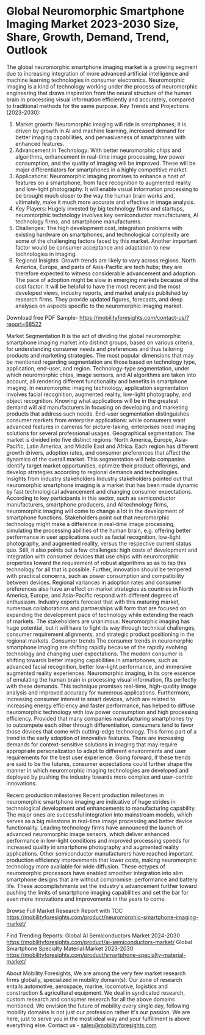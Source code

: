 # Global Neuromorphic Smartphone Imaging Market 2023-2030 Size, Share, Growth, Demand, Trend, Outlook

The global neuromorphic smartphone imaging market is a growing segment due to increasing integration of more advanced artificial intelligence and machine learning technologies in consumer electronics. Neuromorphic imaging is a kind of technology working under the process of neuromorphic engineering that draws inspiration from the neural structure of the human brain in processing visual information efficiently and accurately, compared to traditional methods for the same purpose.
Key Trends and Projections (2023-2030):
1.	Market growth: Neuromorphic imaging will ride in smartphones; it is driven by growth in AI and machine learning, increased demand for better imaging capabilities, and pervasiveness of smartphones with enhanced features.
2.	Advancement in Technology: With better neuromorphic chips and algorithms, enhancement in real-time image processing, low power consumption, and the quality of imaging will be improved. These will be major differentiators for smartphones in a highly competitive market.
3.	Applications: Neuromorphic imaging promises to enhance a host of features on a smartphone, from face recognition to augmented reality and low-light photography. It will enable visual information processing to be brought much closer to the way the human brain works and, ultimately, make it much more accurate and effective in image analysis.
4.	Key Players: Hugely invested by big technology firms and startups, neuromorphic technology involves key semiconductor manufacturers, AI technology firms, and smartphone manufacturers.
5.	Challenges: The high development cost, integration problems with existing hardware on smartphones, and technological complexity are some of the challenging factors faced by this market. Another important factor would be consumer acceptance and adaptation to new technologies in imaging.
6.	Regional Insights: Growth trends are likely to vary across regions. North America, Europe, and parts of Asia-Pacific are tech hubs; they are therefore expected to witness considerable advancement and adoption. The pace of adoption might be slow in emerging markets because of the cost factor.
It will be helpful to have the most recent and the most developed views, industry reports, and market analysis published by research firms. They provide updated figures, forecasts, and deep analyses on aspects specific to the neuromorphic imaging market.

Download free PDF Sample- https://mobilityforesights.com/contact-us/?report=68522


Market Segmentation
It is the act of dividing the global neuromorphic smartphone imaging market into distinct groups, based on various criteria, for understanding consumer needs and preferences and thus tailoring products and marketing strategies. The most popular dimensions that may be mentioned regarding segmentation are those based on technology type, application, end-user, and region. Technology-type segmentation, under which neuromorphic chips, image sensors, and AI algorithms are taken into account, all rendering different functionality and benefits in smartphone imaging. In neuromorphic imaging technology, application segmentation involves facial recognition, augmented reality, low-light photography, and object recognition. Knowing what applications will be in the greatest demand will aid manufacturers in focusing on developing and marketing products that address such needs. End-user segmentation distinguishes consumer markets from enterprise applications: while consumers want advanced features in cameras for picture-taking, enterprises need imaging solutions for several professional usages. Geographical segmentation: The market is divided into five distinct regions: North America, Europe, Asia-Pacific, Latin America, and Middle East and Africa. Each region has different growth drivers, adoption rates, and consumer preferences that affect the dynamics of the overall market. This segmentation will help companies identify target market opportunities, optimize their product offerings, and develop strategies according to regional demands and technologies.
Insights from industry stakeholders
Industry stakeholders pointed out that neuromorphic smartphone imaging is a market that has been made dynamic by fast technological advancement and changing consumer expectations. According to key participants in this sector, such as semiconductor manufacturers, smartphone producers, and AI technology firms, neuromorphic imaging will come to change a lot in the development of smartphone functions. Stakeholders point out that neuromorphic technology might make a difference in real-time image processing, simulating the processing abilities of the human brain, e.g. offering better performance in user applications such as facial recognition, low-light photography, and augmented reality, versus the respective current status quo. Still, it also points out a few challenges: high costs of development and integration with consumer devices that use chips with neuromorphic properties toward the requirement of robust algorithms so as to tap this technology for all that is possible. Further, innovation should be tempered with practical concerns, such as power consumption and compatibility between devices. Regional variances in adoption rates and consumer preferences also have an effect on market strategies as countries in North America, Europe, and Asia-Pacific respond with different degrees of enthusiasm. Industry experts forecast that with this maturing market, numerous collaborations and partnerships will form that are focused on expanding the development pace of technology while extending the reach of markets. The stakeholders are unanimous: Neuromorphic imaging has huge potential, but it will have to fight its way through technical challenges, consumer requirement alignments, and strategic product positioning in the regional markets.
Consumer trends 
The consumer trends in neuromorphic smartphone imaging are shifting rapidly because of the rapidly evolving technology and changing user expectations. The modern consumer is shifting towards better imaging capabilities in smartphones, such as advanced facial recognition, better low-light performance, and immersive augmented reality experiences. Neuromorphic imaging, in its core essence of emulating the human brain in processing visual information, fits perfectly with these demands. This technique promises real-time, high-quality image analysis and improved accuracy for numerous applications. Furthermore, increasing consumer interest in smart devices, which are related to increasing energy efficiency and faster performance, has helped to diffuse neuromorphic technology with low power consumption and high processing efficiency. Provided that many companies manufacturing smartphones try to outcompete each other through differentiation, consumers tend to favor those devices that come with cutting-edge technology. This forms part of a trend in the early adoption of innovative features. There are increasing demands for context-sensitive solutions in imaging that may require appropriate personalization to adapt to different environments and user requirements for the best user experience. Going forward, if these trends are said to be the futures, consumer expectations could further shape the manner in which neuromorphic imaging technologies are developed and deployed by pushing the industry towards more complex and user-centric innovations.

Recent production milestones 
Recent production milestones in neuromorphic smartphone imaging are indicative of huge strides in technological development and enhancements to manufacturing capability. The major ones are successful integration into mainstream models, which serves as a big milestone in real-time image processing and better device functionality. Leading technology firms have announced the launch of advanced neuromorphic image sensors, which deliver enhanced performance in low-light conditions and improved processing speeds for increased quality in smartphone photography and augmented reality applications. Other semiconductor manufacturers have reached important production efficiency improvements that lower costs, making neuromorphic technology more available for wide diffusion. These ectypes of neuromorphic processors have enabled smoother integration into slim smartphone designs that are without compromise: performance and battery life. These accomplishments set the industry's advancement further toward pushing the limits of smartphone imaging capabilities and set the bar for even more innovations and improvements in the years to come.


Browse Full Market Research Report with TOC https://mobilityforesights.com/product/neuromorphic-smartphone-imaging-market/

Find Trending Reports:
Global AI Semiconductors Market 2024-2030
https://mobilityforesights.com/product/ai-semiconductors-market/
Global Smartphone Specialty Material Market 2023-2030
https://mobilityforesights.com/product/smartphone-specialty-material-market/


About Mobility Foresights,
We are among the very few market research firms globally, specialized in mobility domain(s). Our zone of research entails automotive, aerospace, marine, locomotive, logistics and construction & agricultural equipment. We deal in syndicated research, custom research and consumer research for all the above domains mentioned.
We envision the future of mobility every single day, following mobility domains is not just our profession rather it's our passion. We are here, just to serve you in the most ideal way and your fulfillment is above everything else. Contact us -  sales@mobilityforesights.com 

